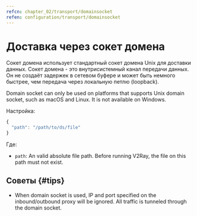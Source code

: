 ```yaml
---
refcn: chapter_02/transport/domainsocket
refen: configuration/transport/domainsocket
---
```

# Доставка через сокет домена

Сокет домена использует стандартный сокет домена Unix для доставки данных. Сокет домена - это внутрисистемный канал передачи данных. Он не создаёт задержек в сетевом буфере и может быть немного быстрее, чем передача через локальную петлю (loopback).

Domain socket can only be used on platforms that supports Unix domain socket, such as macOS and Linux. It is not available on Windows.

Настройка:

```javascript
{
  "path": "/path/to/ds/file"
}
```

Где:

* `path`: An valid absolute file path. Before running V2Ray, the file on this path must not exist.

## Советы {#tips}

* When domain socket is used, IP and port specified on the inbound/outbound proxy will be ignored. All traffic is tunneled through the domain socket.